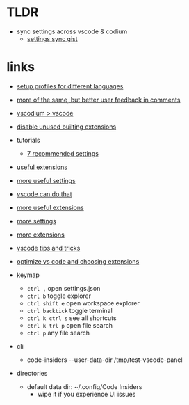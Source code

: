 # TLDR

- sync settings across vscode & codium
  - [settings sync gist](https://gist.github.com/noahehall/33f60c724f51bde9afa2c2a9e540d094)

# links

- [setup profiles for different languages](https://dev.to/sulmanweb/vs-code-pro-tip-code-profiles-multi-environment-development-hg2)
- [more of the same, but better user feedback in comments](https://dev.to/jsjoeio/how-to-create-code-profiles-in-vscode-3ofo)
- [vscodium > vscode](https://github.com/VSCodium/vscodium/releases)
- [disable unused builting extensions](https://stackoverflow.com/questions/48852007/type-aliases-can-only-be-used-in-a-ts-file/51034421)

- tutorials
  - [7 recommended settings](https://betterprogramming.pub/my-7-recommended-settings-for-visual-studio-code-96fbd9f5e21a)
- [useful extensions](https://betterprogramming.pub/how-to-set-up-vs-code-like-a-pro-in-just-5-minutes-65aaa5788c0d)
- [more useful settings](https://dev.to/thegeoffstevens/vs-code-settings-you-should-customize-5e75)
- [vscode can do that](https://vscodecandothat.com/)
- [more useful extensions](https://dev.to/thegeoffstevens/vs-code-extensions-you-may-not-have-heard-of-before--5ed3)
- [more settings](https://dev.to/bhagatparwinder/top-10-vs-code-settings-1bkm)
- [more extensions](https://dev.to/bhagatparwinder/my-top-10-vs-code-extensions-1ikg)
- [vscode tips and tricks](https://code.visualstudio.com/docs/getstarted/tips-and-tricks)
- [optimize vs code and choosing extensions](https://www.freecodecamp.org/news/optimize-vscode-performance-best-extensions/)

- keymap
  - `ctrl ,` open settings.json
  - `ctrl b` toggle explorer
  - `ctrl shift e` open workspace explorer
  - `ctrl backtick` toggle terminal
  - `ctrl k ctrl s` see all shortcuts
  - `ctrl k trl p` open file search
  - `ctrl p` any file search
- cli
  - code-insiders --user-data-dir /tmp/test-vscode-panel
- directories
  - default data dir: ~/.config/Code Insiders
    - wipe it if you experience UI issues
